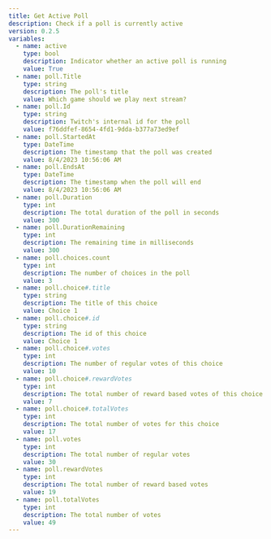 ```yaml
---
title: Get Active Poll
description: Check if a poll is currently active
version: 0.2.5
variables:
  - name: active
    type: bool
    description: Indicator whether an active poll is running
    value: True
  - name: poll.Title
    type: string
    description: The poll's title
    value: Which game should we play next stream?
  - name: poll.Id
    type: string
    description: Twitch's internal id for the poll
    value: f76ddfef-8654-4fd1-9dda-b377a73ed9ef
  - name: poll.StartedAt
    type: DateTime
    description: The timestamp that the poll was created
    value: 8/4/2023 10:56:06 AM
  - name: poll.EndsAt
    type: DateTime
    description: The timestamp when the poll will end
    value: 8/4/2023 10:56:06 AM
  - name: poll.Duration
    type: int
    description: The total duration of the poll in seconds
    value: 300
  - name: poll.DurationRemaining
    type: int
    description: The remaining time in milliseconds
    value: 300
  - name: poll.choices.count
    type: int
    description: The number of choices in the poll
    value: 3
  - name: poll.choice#.title
    type: string
    description: The title of this choice
    value: Choice 1
  - name: poll.choice#.id
    type: string
    description: The id of this choice
    value: Choice 1
  - name: poll.choice#.votes
    type: int
    description: The number of regular votes of this choice
    value: 10
  - name: poll.choice#.rewardVotes
    type: int
    description: The total number of reward based votes of this choice
    value: 7
  - name: poll.choice#.totalVotes
    type: int
    description: The total number of votes for this choice
    value: 17
  - name: poll.votes
    type: int
    description: The total number of regular votes
    value: 30
  - name: poll.rewardVotes
    type: int
    description: The total number of reward based votes
    value: 19
  - name: poll.totalVotes
    type: int
    description: The total number of votes
    value: 49
---
```

